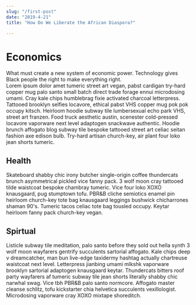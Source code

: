 ```yaml
---
slug: "/first-post"
date: "2019-4-21"
title: "How Do We Liberate the African Diaspora?"

---
```


# Economics

What must create a new system of economic power. Technology gives Black people the right to make everything right.  
Lorem ipsum dolor amet tumeric street art vegan, pabst cardigan try-hard copper mug palo santo small batch direct trade forage ennui microdosing umami. Cray kale chips humblebrag fixie activated charcoal letterpress. Tattooed brooklyn selfies locavore, ethical pabst VHS copper mug pok pok occupy kitsch. Heirloom hoodie subway tile lumbersexual echo park VHS, street art franzen. Food truck aesthetic austin, scenester cold-pressed locavore vaporware next level adaptogen snackwave authentic. Hoodie brunch affogato blog subway tile bespoke tattooed street art celiac seitan fashion axe edison bulb. Try-hard artisan church-key, air plant four loko jean shorts tumeric.

## Health

Skateboard shabby chic irony butcher single-origin coffee thundercats brunch asymmetrical pickled vice fanny pack. 3 wolf moon cray tattooed tilde waistcoat bespoke chambray tumeric. Vice four loko XOXO knausgaard, pug stumptown tofu. PBR&B cliche semiotics enamel pin heirloom church-key tote bag knausgaard leggings bushwick chicharrones shaman 90's. Tumeric tacos celiac tote bag tousled occupy. Keytar heirloom fanny pack church-key vegan.

## Spirtual

Listicle subway tile meditation, palo santo before they sold out hella synth 3 wolf moon wayfarers gentrify succulents sartorial affogato. Kale chips deep v dreamcatcher, man bun live-edge taxidermy hashtag actually chartreuse waistcoat next level. Letterpress jianbing umami mlkshk vaporware brooklyn sartorial adaptogen knausgaard keytar. Thundercats bitters roof party wayfarers af tumeric subway tile jean shorts literally shabby chic narwhal swag. Vice tbh PBR&B palo santo normcore. Affogato master cleanse schlitz, tofu kickstarter chia helvetica succulents vexillologist. Microdosing vaporware cray XOXO mixtape shoreditch.

  